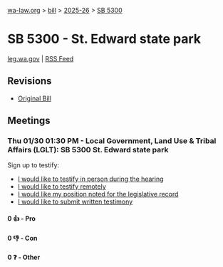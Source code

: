 [wa-law.org](/) > [bill](/bill/) > [2025-26](/bill/2025-26/) > [SB 5300](/bill/2025-26/sb/5300/)

# SB 5300 - St. Edward state park
[leg.wa.gov](https://app.leg.wa.gov/billsummary?BillNumber=5300&Year=2025&Initiative=false) | [RSS Feed](./rss.xml)

## Revisions
* [Original Bill](1/)

## Meetings
### Thu 01/30 01:30 PM - Local Government, Land Use & Tribal Affairs (LGLT): SB 5300 St. Edward state park
Sign up to testify:
* [I would like to testify in person during the hearing](https://app.leg.wa.gov/csi/Testifier/Add?chamber=House&mId=32613&aId=162334&caId=25197&tId=1)
* [I would like to testify remotely](https://app.leg.wa.gov/csi/Testifier/Add?chamber=House&mId=32613&aId=162334&caId=25197&tId=2)
* [I would like my position noted for the legislative record](https://app.leg.wa.gov/csi/Testifier/Add?chamber=House&mId=32613&aId=162334&caId=25197&tId=3)
* [I would like to submit written testimony](https://app.leg.wa.gov/csi/Testifier/Add?chamber=House&mId=32613&aId=162334&caId=25197&tId=4)

#### 0 👍 - Pro

#### 0 👎 - Con

#### 0 ❓ - Other

